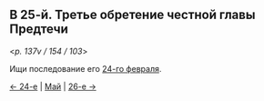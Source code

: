 
## В 25-й. Третье обретение честной главы Предтечи 

<*p. 137v / 154 / 103*>

Ищи последование его [24-го февраля](../02_february/02_24_MES.ru.md).

[← 24-е](05_24_MES.ru.md) | [Май](README.md#25-й) | [26-е →](05_26_MES.ru.md)
